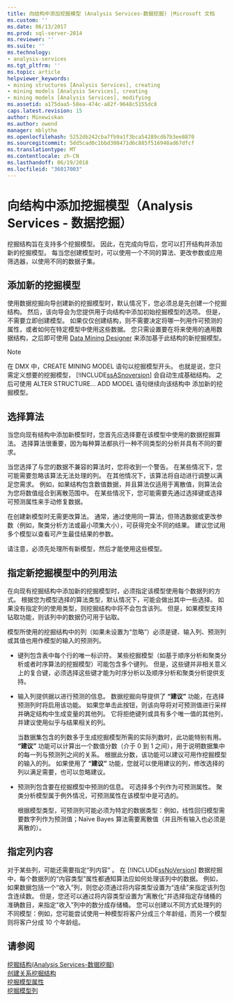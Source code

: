 ```yaml
---
title: 向结构中添加挖掘模型 (Analysis Services-数据挖掘) |Microsoft 文档
ms.custom: ''
ms.date: 06/13/2017
ms.prod: sql-server-2014
ms.reviewer: ''
ms.suite: ''
ms.technology:
- analysis-services
ms.tgt_pltfrm: ''
ms.topic: article
helpviewer_keywords:
- mining structures [Analysis Services], creating
- mining models [Analysis Services], creating
- mining models [Analysis Services], modifying
ms.assetid: a175daa5-58ea-474c-a82f-9648c5155dc8
caps.latest.revision: 15
author: Minewiskan
ms.author: owend
manager: mblythe
ms.openlocfilehash: 5252db242cba7fb9a1f3bca54289cdb7b3ee8870
ms.sourcegitcommit: 5dd5cad0c1bbd308471d6c885f516948ad67dfcf
ms.translationtype: MT
ms.contentlocale: zh-CN
ms.lasthandoff: 06/19/2018
ms.locfileid: "36017003"
---
```

# <a name="add-mining-models-to-a-structure-analysis-services---data-mining"></a>向结构中添加挖掘模型（Analysis Services - 数据挖掘）
  挖掘结构旨在支持多个挖掘模型。 因此，在完成向导后，您可以打开结构并添加新的挖掘模型。 每当您创建模型时，可以使用一个不同的算法、更改参数或应用筛选器，以使用不同的数据子集。  
  
## <a name="adding-new-mining-models"></a>添加新的挖掘模型  
 使用数据挖掘向导创建新的挖掘模型时，默认情况下，您必须总是先创建一个挖掘结构。 然后，该向导会为您提供用于向结构中添加初始挖掘模型的选项。 但是，不需要立即创建模型。 如果仅仅创建结构，则不需要决定将哪一列用作可预测的属性，或者如何在特定模型中使用这些数据。 您只需设置要在将来使用的通用数据结构，之后即可使用 [Data Mining Designer](data-mining-designer.md) 来添加基于此结构的新挖掘模型。  
  
> [!NOTE]  
>  在 DMX 中，CREATE MINING MODEL 语句以挖掘模型开头。 也就是说，您只需定义想要的挖掘模型， [!INCLUDE[ssASnoversion](../../includes/ssasnoversion-md.md)] 会自动生成基础结构。 之后可使用 ALTER STRUCTURE… ADD MODEL 语句继续向该结构中 添加新的挖掘模型。  
  
## <a name="choosing-an-algorithm"></a>选择算法  
 当您向现有结构中添加新模型时，您首先应选择要在该模型中使用的数据挖掘算法。 选择算法很重要，因为每种算法都执行一种不同类型的分析并具有不同的要求。  
  
 当您选择了与您的数据不兼容的算法时，您将收到一个警告。 在某些情况下，您可能需要忽略该算法无法处理的列。 在其他情况下，该算法将自动进行调整以满足您需求。 例如，如果结构包含数值数据，并且算法仅适用于离散值，则算法会为您将数值组合到离散范围中。 在某些情况下，您可能需要先通过选择键或选择可预测属性来手动修复数据。  
  
 在创建新模型时无需更改算法。 通常，通过使用同一算法，但筛选数据或更改参数（例如，聚类分析方法或最小项集大小），可获得完全不同的结果。 建议您试用多个模型以查看可产生最佳结果的参数。  
  
 请注意，必须先处理所有新模型，然后才能使用这些模型。  
  
## <a name="specifying-the-usage-of-columns-in-a-new-mining-model"></a>指定新挖掘模型中的列用法  
 在向现有挖掘结构中添加新的挖掘模型时，必须指定该模型使用每个数据列的方式。 根据您为模型选择的算法类型，默认情况下，可能会做出其中一些选择。 如果没有指定列的使用类型，则挖掘结构中将不会包含该列。 但是，如果模型支持钻取功能，则该列中的数据仍可用于钻取。  
  
 模型所使用的挖掘结构中的列（如果未设置为“忽略”）必须是键、输入列、预测列或其值也用作模型的输入的预测列。  
  
-   键列包含表中每个行的唯一标识符。 某些挖掘模型（如基于顺序分析和聚类分析或者时序算法的挖掘模型）可能包含多个键列。 但是，这些键并非相关意义上的复合键，必须选择这些键才能为时序分析以及顺序分析和聚类分析提供支持。  
  
-   输入列提供据以进行预测的信息。 数据挖掘向导提供了 **“建议”** 功能，在选择预测列时将启用该功能。 如果您单击此按钮，则该向导将对可预测值进行采样并确定结构中生成变量的其他列。 它将拒绝键列或具有多个唯一值的其他列，并建议使用似乎与结果相关的列。  
  
     当数据集包含的列数多于生成挖掘模型所需的实际列数时，此功能特别有用。 **“建议”** 功能可以计算出一个数值分数（介于 0 到 1 之间），用于说明数据集中的每一列与预测列之间的关系。 根据此分数，该功能可以建议可用作挖掘模型的输入的列。 如果使用了 **“建议”** 功能，您就可以使用建议的列，修改选择的列以满足需要，也可以忽略建议。  
  
-   预测列包含要在挖掘模型中预测的信息。 可选择多个列作为可预测属性。 聚类分析模型属于例外情况，可预测属性在该模型中是可选的。  
  
     根据模型类型，可预测列可能必须为特定的数据类型：例如，线性回归模型需要数字列作为预测值；Naïve Bayes 算法需要离散值（并且所有输入也必须是离散的）。  
  
## <a name="specifying-column-content"></a>指定列内容  
 对于某些列，可能还需要指定“列内容” 。 在 [!INCLUDE[ssNoVersion](../../includes/ssnoversion-md.md)] 数据挖掘中，每个数据列的“内容类型”属性都通知算法应如何处理该列中的数据。 例如，如果数据包括一个“收入”列，则您必须通过将内容类型设置为“连续”来指定该列包含连续数。 但是，您还可以通过将内容类型设置为“离散化”并选择指定存储桶的准确数目，来指定“收入”列中的数分成存储桶。 您可以创建以不同方式处理列的不同模型：例如，您可能尝试使用一种模型将客户分成三个年龄组，而另一个模型则将客户分成 10 个年龄组。  
  
## <a name="see-also"></a>请参阅  
 [挖掘结构&#40;Analysis Services-数据挖掘&#41;](mining-structures-analysis-services-data-mining.md)   
 [创建关系挖掘结构](create-a-relational-mining-structure.md)   
 [挖掘模型属性](mining-model-properties.md)   
 [挖掘模型列](mining-model-columns.md)  
  
  